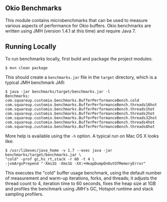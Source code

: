 Okio Benchmarks
------------

This module contains microbenchmarks that can be used to measure various aspects of performance for Okio buffers. Okio benchmarks are written using JMH (version 1.4.1 at this time) and require Java 7.

Running Locally
-------------

To run benchmarks locally, first build and package the project modules:

```
$ mvn clean package
```

This should create a `benchmarks.jar` file in the `target` directory, which is a typical JMH benchmark JAR:

```
$ java -jar benchmarks/target/benchmarks.jar -l
Benchmarks: 
com.squareup.customio.benchmarks.BufferPerformanceBench.cold
com.squareup.customio.benchmarks.BufferPerformanceBench.threads16hot
com.squareup.customio.benchmarks.BufferPerformanceBench.threads1hot
com.squareup.customio.benchmarks.BufferPerformanceBench.threads2hot
com.squareup.customio.benchmarks.BufferPerformanceBench.threads32hot
com.squareup.customio.benchmarks.BufferPerformanceBench.threads4hot
com.squareup.customio.benchmarks.BufferPerformanceBench.threads8hot
```

More help is available using the `-h` option. A typical run on Mac OS X looks like:

```
$ /usr/libexec/java_home -v 1.7 --exec java -jar benchmarks/target/benchmarks.jar \
"cold" -prof gc,hs_rt,stack -r 60 -t 4 \
-jvmArgsPrepend "-Xms1G -Xmx1G -XX:+HeapDumpOnOutOfMemoryError"
```

This executes the "cold" buffer usage benchmark, using the default number of measurement and warm-up iterations, forks, and threads; it adjusts the thread count to 4, iteration time to 60 seconds, fixes the heap size at 1GB and profiles the benchmark using JMH's GC, Hotspot runtime and stack sampling profilers.


